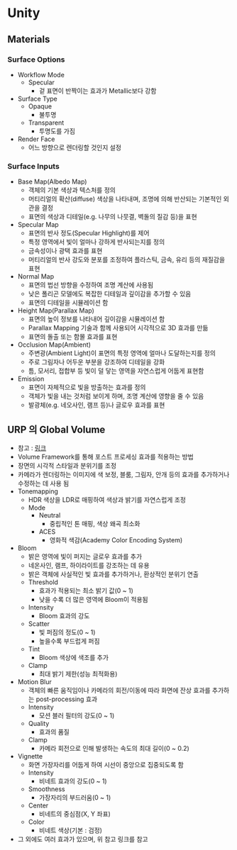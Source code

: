 # Unity

## Materials

### Surface Options

- Workflow Mode
    - Specular
        - 겉 표면이 반짝이는 효과가 Metallic보다 강함
- Surface Type
    - Opaque
        - 불투명
    - Transparent
        - 투명도를 가짐
- Render Face
    - 어느 방향으로 렌더링할 것인지 설정

### Surface Inputs

- Base Map(Albedo Map)
    - 객체의 기본 색상과 텍스처를 정의
    - 머티리얼의 확산(diffuse) 색상을 나타내며, 조명에 의해 반산되는 기본적인 외관을 결정
    - 표면의 색상과 디테일(e.g. 나무의 나뭇결, 벽돌의 질감 등)을 표현
- Specular Map
    - 표면의 반사 정도(Specular Highlight)를 제어
    - 특정 영역에서 빛이 얼마나 강하게 반사되는지를 정의
    - 금속성이나 광택 효과를 표현
    - 머티리얼의 반사 강도와 분포를 조정하여 플라스틱, 금속, 유리 등의 재질감을 표현
- Normal Map
    - 표면의 법선 방향을 수정하여 조명 계산에 사용됨
    - 낮은 폴리곤 모델에도 복잡한 디테일과 깊이감을 추가할 수 있음
    - 표면의 디테일을 시뮬레이션 함
- Height Map(Parallax Map)
    - 표면의 높이 정보를 나타내어 깊이감을 시뮬레이션 함
    - Parallax Mapping 기술과 함께 사용되어 시각적으로 3D 효과를 만듦
    - 표면의 돌출 또는 함몰 효과를 표현
- Occlusion Map(Ambient)
    - 주변광(Ambient Light)이 표면의 특정 영역에 얼마나 도달하는지를 정의
    - 주로 그림자나 어두운 부분을 강조하여 디테일을 강화
    - 틈, 모서리, 접합부 등 빛이 덜 닿는 영역을 자연스럽게 어둡게 표현함
- Emission
    - 표면이 자체적으로 빛을 방출하는 효과를 정의
    - 객체가 빛을 내는 것처럼 보이게 하며, 조명 계산에 영향을 줄 수 있음
    - 발광체(e.g. 네오사인, 램프 등)나 글로우 효과를 표현

## URP 의 Global Volume

- 참고 : [링크](https://docs.unity3d.com/kr/Packages/com.unity.render-pipelines.universal@14.0/manual/VolumeProfile.html?ref=personal.riosong.kro.kr)
- Volume Framework를 통해 포스트 프로세싱 효과를 적용하는 방법
- 장면의 시각적 스타일과 분위기를 조정
- 카메라가 렌더링하는 이미지에 색 보정, 블룸, 그림자, 안개 등의 효과를 추가하거나 수정하는 데 사용 됨
- Tonemapping
    - HDR 색상을 LDR로 매핑하여 색상과 밝기를 자연스럽게 조정
    - Mode
        - Neutral
            - 중립적인 톤 매핑, 색상 왜곡 최소화
        - ACES
            - 영화적 색감(Academy Color Encoding System)
- Bloom
    - 밝은 영역에 빛이 퍼지는 글로우 효과를 추가
    - 네온사인, 램프, 하이라이트를 강조하는 데 유용
    - 밝은 객체에 사실적인 빛 효과를 추가하거나, 환상적인 분위기 연출
    - Threshold
        - 효과가 적용되는 최소 밝기 값(0 ~ 1)
        - 낮을 수록 더 많은 영역에 Bloom이 적용됨
    - Intensity
        - Bloom 효과의 강도
    - Scatter
        - 빛 퍼짐의 정도(0 ~ 1)
        - 높을수록 부드럽게 퍼짐
    - Tint
        - Bloom 색상에 색조를 추가
    - Clamp
        - 최대 밝기 제한(성능 최적화용)
- Motion Blur
    - 객체의 빠른 움직임이나 카메라의 회전/이동에 따라 화면에 잔상 효과를 추가하는 post-processing 효과
    - Intensity
        - 모션 블러 필터의 강도(0 ~ 1)
    - Quality
        - 효과의 품질
    - Clamp
        - 카메라 회전으로 인해 발생하는 속도의 최대 길이(0 ~ 0.2)
- Vignette
    - 화면 가장자리를 어둡게 하여 시선이 중앙으로 집중되도록 함
    - Intensity
        - 비네트 효과의 강도(0 ~ 1)
    - Smoothness
        - 가장자리의 부드러움(0 ~ 1)
    - Center
        - 비네트의 중심점(X, Y 좌표)
    - Color
        - 비네트 색상(기본 : 검정)
- 그 외에도 여러 효과가 있으며, 위 참고 링크를 참고